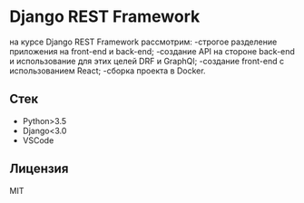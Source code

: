 # Django REST Framework

на курсе Django REST Framework рассмотрим:
-строгое разделение приложения на front-end и back-end;
-создание API на стороне back-end и использование для этих целей DRF и GraphQl;
-создание front-end с использованием React;
-сборка проекта в Docker.


## Стек

* Python>3.5
* Django<3.0
* VSCode

## Лицензия

MIT
